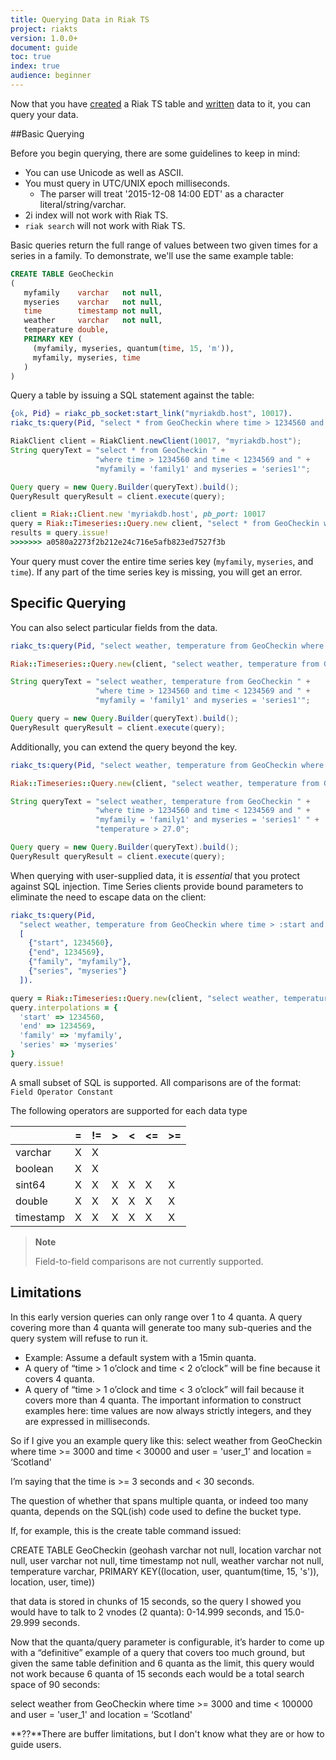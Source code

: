 ```yaml
---
title: Querying Data in Riak TS
project: riakts
version: 1.0.0+
document: guide
toc: true
index: true
audience: beginner
---
```


[activating]: https://docs.basho.com/riakts/1.0.0/using/activating
[writing]: https://docs.basho.com/riakts/1.0.0/using/writingdata


Now that you have [created][activating] a Riak TS table and [written][writing] data to it, you can query your data.


##Basic Querying

Before you begin querying, there are some guidelines to keep in mind:

* You can use Unicode as well as ASCII.
* You must query in UTC/UNIX epoch milliseconds. 
  * The parser will treat '2015-12-08 14:00 EDT' as a character literal/string/varchar.
* 2i index will not work with Riak TS.
* `riak search` will not work with Riak TS.

Basic queries return the full range of values between two given times for a series in a family. To demonstrate, we'll use the same example table:

```sql
CREATE TABLE GeoCheckin
(
   myfamily    varchar   not null,
   myseries    varchar   not null,
   time        timestamp not null,
   weather     varchar   not null,
   temperature double,
   PRIMARY KEY (
     (myfamily, myseries, quantum(time, 15, 'm')),
     myfamily, myseries, time
   )
)
```

Query a table by issuing a SQL statement against the table:

```erlang
{ok, Pid} = riakc_pb_socket:start_link("myriakdb.host", 10017).
riakc_ts:query(Pid, "select * from GeoCheckin where time > 1234560 and time < 1234569 and myfamily = 'family1' and myseries = 'series1'").
```

```java
RiakClient client = RiakClient.newClient(10017, "myriakdb.host");
String queryText = "select * from GeoCheckin " +
                   "where time > 1234560 and time < 1234569 and " +
                   "myfamily = 'family1' and myseries = 'series1'";

Query query = new Query.Builder(queryText).build();
QueryResult queryResult = client.execute(query);
```

```ruby
client = Riak::Client.new 'myriakdb.host', pb_port: 10017
query = Riak::Timeseries::Query.new client, "select * from GeoCheckin where time > 1234560 and time < 1234569 and myfamily = 'family1' and myseries = 'series1'"
results = query.issue!
>>>>>>> a0580a2273f2b212e24c716e5afb823ed7527f3b
```

Your query must cover the entire time series key (`myfamily`, `myseries`, and `time`). If any part of the time series key is missing, you will get an error.

## Specific Querying

You can also select particular fields from the data.

```erlang
riakc_ts:query(Pid, "select weather, temperature from GeoCheckin where time > 1234560 and time < 1234569 and myfamily = 'family1' and myseries = 'series1'").
```
```ruby
Riak::Timeseries::Query.new(client, "select weather, temperature from GeoCheckin where time > 1234560 and time < 1234569 and myfamily = 'family1' and myseries = 'series1'").issue!
```

```java
String queryText = "select weather, temperature from GeoCheckin " +
                   "where time > 1234560 and time < 1234569 and " +
                   "myfamily = 'family1' and myseries = 'series1'";

Query query = new Query.Builder(queryText).build();
QueryResult queryResult = client.execute(query);
```

Additionally, you can extend the query beyond the key.

```erlang
riakc_ts:query(Pid, "select weather, temperature from GeoCheckin where time > 1234560 and time < 1234569 and myfamily = 'family1' and myseries = 'series1' and temperature > 27.0").
```
```ruby
Riak::Timeseries::Query.new(client, "select weather, temperature from GeoCheckin where time > 1234560 and time < 1234569 and myfamily = 'family1' and myseries = 'series1' and temperature > 27.0").issue!
```

```java
String queryText = "select weather, temperature from GeoCheckin " +
                   "where time > 1234560 and time < 1234569 and " +
                   "myfamily = 'family1' and myseries = 'series1' " +
                   "temperature > 27.0";

Query query = new Query.Builder(queryText).build();
QueryResult queryResult = client.execute(query);
```

When querying with user-supplied data, it is *essential* that you protect
against SQL injection. Time Series clients provide bound parameters to
eliminate the need to escape data on the client:

```erlang
riakc_ts:query(Pid,
  "select weather, temperature from GeoCheckin where time > :start and time < :end and myfamily = :family and myseries = :series and temperature > :temperature",
  [
    {"start", 1234560},
    {"end", 1234569},
    {"family", "myfamily"},
    {"series", "myseries"}
  ]).
```

```ruby
query = Riak::Timeseries::Query.new(client, "select weather, temperature from GeoCheckin where time > :start and time < :end and myfamily = :family and myseries = :series and temperature > :temperature")
query.interpolations = {
  'start' => 1234560,
  'end' => 1234569,
  'family' => 'myfamily',
  'series' => 'myseries'
}
query.issue!
```

A small subset of SQL is supported. All comparisons are of the format: `Field Operator Constant`

The following operators are supported for each data type

| |=|!=|>|<|<=|>=|
|-----------|---|---|---|---|---|---|
| varchar   | X | X |   |   |   |   |
| boolean   | X | X |   |   |   |   |
| sint64    | X | X | X | X | X | X |
| double    | X | X | X | X | X | X |
| timestamp | X | X | X | X | X | X |


>**Note**
>
>Field-to-field comparisons are not currently supported.

## Limitations

In this early version queries can only range over 1 to 4 quanta. A query covering more than 4 quanta will generate too many sub-queries and the query system will refuse to run it.  
  * Example: Assume a default system with a 15min quanta.
  * A query of “time > 1 o’clock and time < 2 o’clock” will be fine because it covers 4 quanta.
  * A query of “time > 1 o’clock and time < 3 o’clock” will fail because it covers more than 4 quanta.
The important information to construct examples here: time values are now always strictly integers, and they are expressed in milliseconds.

So if I give you an example query like this: select weather from GeoCheckin where time >= 3000 and time < 30000 and user = 'user_1' and location = ‘Scotland'

I’m saying that the time is >= 3 seconds and < 30 seconds.

The question of whether that spans multiple quanta, or indeed too many quanta, depends on the SQL(ish) code used to define the bucket type.

If, for example, this is the create table command issued:

CREATE TABLE GeoCheckin
 (geohash varchar not null,
  location varchar not null,
  user varchar not null,
  time timestamp not null,
  weather varchar not null,
  temperature varchar,
    PRIMARY KEY((location, user, quantum(time, 15, 's')),
                location, user, time))

that data is stored in chunks of 15 seconds, so the query I showed you would have to talk to 2 vnodes (2 quanta): 0-14.999 seconds, and 15.0-29.999 seconds.

Now that the quanta/query parameter is configurable, it’s harder to come up with a “definitive” example of a query that covers too much ground, but given the same table definition and 6 quanta as the limit, this query would not work because 6 quanta of 15 seconds each would be a total search space of 90 seconds:

select weather from GeoCheckin where time >= 3000 and time < 100000 and user = 'user_1' and location = ‘Scotland'

**??**There are buffer limitations, but I don't know what they are or how to guide users.
